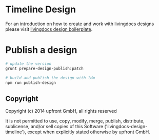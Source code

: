 
# Timeline Design

For an introduction on how to create and work with livingdocs designs please visit [livingdocs design boilerplate](https://github.com/upfrontIO/livingdocs-design-boilerplate).


# Publish a design

```bash
# update the version
grunt prepare-design-publish:patch

# build and publish the design with ldm
npm run publish-design
```


## Copyright

Copyright (c) 2014 upfront GmbH, all rights reserved

It is not permitted to use, copy, modify, merge, publish, distribute, sublicense, and/or sell copies of this Software ('livingdocs-design-timeline'), except when explicitly stated otherwise by upfront GmbH.
